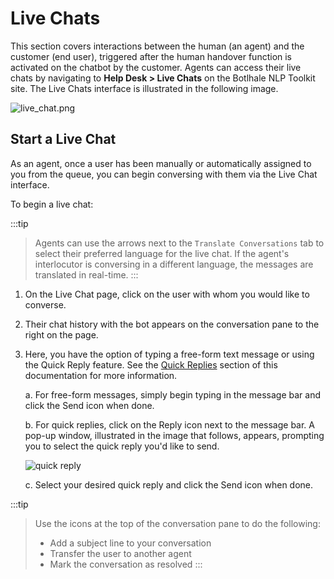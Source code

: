 # Live Chats 

This section covers interactions between the human (an agent) and the customer (end user), triggered after the human handover function is activated on the chatbot by the customer. Agents can access their live chats by navigating to **Help Desk > Live Chats** on the Botlhale NLP Toolkit site. The Live Chats interface is illustrated in the following image.

![live_chat.png](https://botlhale-ai-assets.s3.amazonaws.com/doc-imgs/live-chat-interface.png)

## Start a Live Chat

As an agent, once a user has been manually or automatically assigned to you from the queue, you can begin conversing with them via the Live Chat interface.

To begin a live chat: 

:::tip
> Agents can use the arrows next to the `Translate Conversations` tab to select their preferred language for the live chat. If the agent's interlocutor is conversing in a different language, the messages are translated in real-time.
:::

1. On the Live Chat page, click on the user with whom you would like to converse.
2. Their chat history with the bot appears on the conversation pane to the right on the page.
3. Here, you have the option of typing a free-form text message or using the Quick Reply feature. See the [Quick Replies](https://docs.botlhale.xyz/docs/Platform/help-desk/Quick%20Replies) section of this documentation for more information.
   
   a. For free-form messages, simply begin typing in the message bar and click the Send icon when done.

   b. For quick replies, click on the Reply icon next to the message bar. A pop-up window, illustrated in the image that follows, appears, prompting you to select the quick reply you'd like to send.

   ![quick reply](https://botlhale-ai-assets.s3.amazonaws.com/doc-imgs/quick-reply-live-chat.png)

   c. Select your desired quick reply and click the Send icon when done.

:::tip 
> Use the icons at the top of the conversation pane to do the following:
> - Add a subject line to your conversation
> - Transfer the user to another agent
> - Mark the conversation as resolved
:::
   


